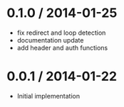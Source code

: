 
0.1.0 / 2014-01-25
==================

 * fix redirect and loop detection
 * documentation update
 * add header and auth functions

0.0.1 / 2014-01-22
==================

 * Initial implementation
